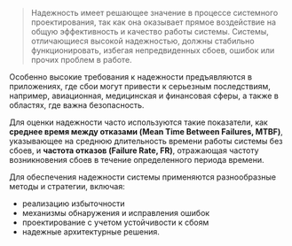 > Надежность имеет решающее значение в процессе системного проектирования, так как она оказывает прямое воздействие на общую эффективность и качество работы системы. Системы, отличающиеся высокой надежностью, должны стабильно функционировать, избегая непредвиденных сбоев, ошибок или прочих проблем в работе.

Особенно высокие требования к надежности предъявляются в приложениях, где сбои могут привести к серьезным последствиям, например, авиационная, медицинская и финансовая сферы, а также в областях, где важна безопасность.

Для оценки надежности часто используются такие показатели, как **среднее время между отказами (Mean Time Between Failures, MTBF)**, указывающее на среднюю длительность времени работы системы без сбоев, и **частота отказов (Failure Rate, FR)**, отражающая частоту возникновения сбоев в течение определенного периода времени.

Для обеспечения надежности системы применяются разнообразные методы и стратегии, включая:

- реализацию избыточности
- механизмы обнаружения и исправления ошибок
- проектирование с учетом устойчивости к сбоям
- надежные архитектурные решения.